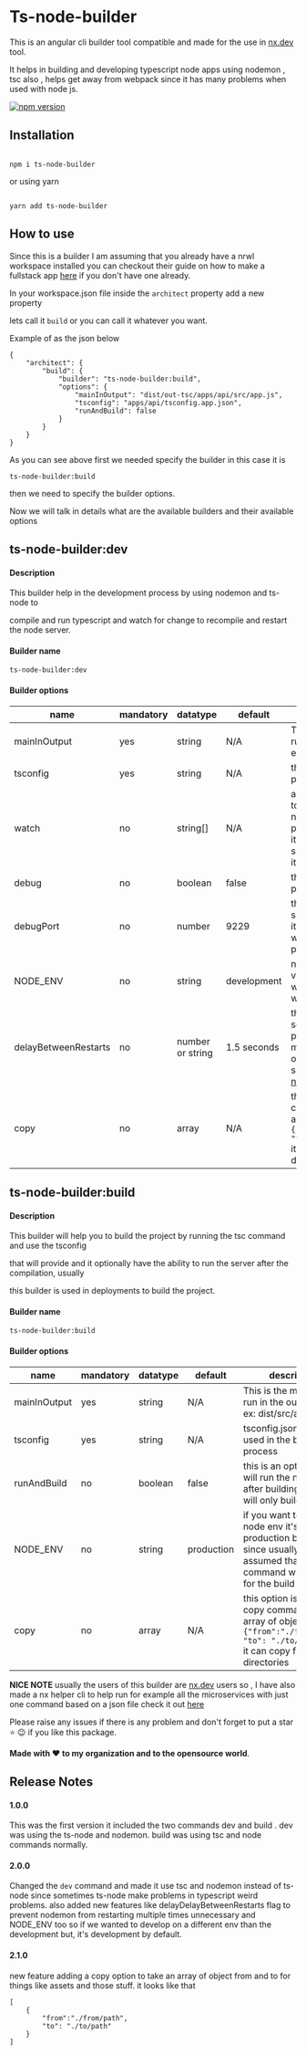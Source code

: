 # Ts-node-builder

  

This is an angular cli builder tool compatible and made for the use in [nx.dev](https://nx.dev/) tool.

It helps in building and developing typescript node apps using nodemon , tsc also , helps get away from webpack since it has many problems when used with node js.

  
[![npm version](https://badge.fury.io/js/ts-node-builder.svg)](https://badge.fury.io/js/ts-node-builder)

  

## Installation  

```

npm i ts-node-builder

```
or using yarn
```

yarn add ts-node-builder

```

  

## How to use

  

Since this is a builder I am assuming that you already have a nrwl workspace installed you can checkout their guide on how to make a fullstack app [here](https://nx.dev/web/fundamentals/build-full-stack-applications) if you don't have one already.

  

In your workspace.json file inside the `architect` property add a new property

lets call it `build` or you can call it whatever you want.

  

Example of as the json below

  

```
{
	"architect": {
		"build": {
			"builder": "ts-node-builder:build",
			"options": {
				"mainInOutput": "dist/out-tsc/apps/api/src/app.js",
				"tsconfig": "apps/api/tsconfig.app.json",
				"runAndBuild": false
			}
		}
	}
}

```

As you can see above first we needed specify the builder in this case it is

`ts-node-builder:build`

then we need to specify the builder options.

  
Now we will talk in details what are the available builders and their available options


## ts-node-builder:dev

  

#### Description

This builder help in the development process by using nodemon and ts-node to

compile and run typescript and watch for change to recompile and restart the node server.

#### Builder name

`ts-node-builder:dev`

#### Builder options

| name | mandatory|datatype | default | description
|--|--|--|--|--|
| mainInOutput | yes |string | N/A |This is the main file to run in the output path ex: dist/src/app.js |
| tsconfig | yes | string | N/A | this is the tsconfig file path to use |
| watch | no |string[] | N/A | array of folders to pass to nodemon by default nodemon watch the project based directory it's recommended to specify this value but, it's optional |
| debug | no | boolean | false|this is a flag to run the process in debug mode |
| debugPort | no | number | 9229 |this is the debug port if specified it's used also it's value was `0` then it will auto assign a free port each time it runs|
 |NODE_ENV| no | string | development | node environment variable you can put it with any value you want |
 |delayBetweenRestarts|no|number or string | 1.5 seconds | this is the delay in seconds which is passed to nodemon it's measured in seconds or milliseconds when specified check [nodemon docs here]([https://github.com/remy/nodemon#delaying-restarting](https://github.com/remy/nodemon#delaying-restarting))
 |copy|no|array|N/A|this option is used to copy commands it's an array of objects ``` [ {"from":"./from/path", "to": "./to/path" } ] ``` it can copy files or directories|

## ts-node-builder:build

  

#### Description

  

This builder will help you to build the project by running the tsc command and use the tsconfig

that will provide and it optionally have the ability to run the server after the compilation, usually

this builder is used in deployments to build the project.


#### Builder name

`ts-node-builder:build`

  
#### Builder options


| name | mandatory|datatype | default | description
|--|--|--|--|--|
|mainInOutput|yes|string|N/A|This is the main file to run in the output path ex: dist/src/app.js |
|tsconfig|yes|string|N/A|tsconfig.json path to be used in the build process|
|runAndBuild|no|boolean|false|this is an option that will run the node server after building if false it will only build|
|NODE_ENV|no|string|production|if you want to set the node env it's production by default since usually it's assumed that this command will be used for the build process|
|copy|no|array|N/A|this option is used to copy commands it's an array of objects ``` [ {"from":"./from/path", "to": "./to/path" } ] ``` it can copy files or directories|
  
**NICE NOTE** usually the users of this builder are [nx.dev](https://nx.dev/) users so , I have also made a nx helper cli to help run for example all the microservices with just one command based on a json file check it out [here](https://www.npmjs.com/package/nx-helper-cli)
  

Please raise any issues if there is any problem and don't forget to put a star :star: :wink: if you like this package.
 
**Made with :heart: to my organization and to the opensource world**.

## Release Notes

#### 1.0.0
This was the first version it included the two commands dev and build .
dev was using the ts-node and nodemon. build was using tsc and node commands normally.

#### 2.0.0
Changed the `dev` command and made it use tsc and nodemon instead of ts-node since sometimes ts-node make problems in typescript weird problems.
also added new features like delayDelayBetweenRestarts flag to prevent nodemon from restarting multiple times unnecessary and NODE_ENV too so if we wanted to develop on a different env than the development but, it's development by default.

#### 2.1.0

new feature adding a copy option to take an array of object from and to for  things like assets and those stuff.
it looks like that 
```
[
	{
		"from":"./from/path",
		"to": "./to/path"
	}
]
```
